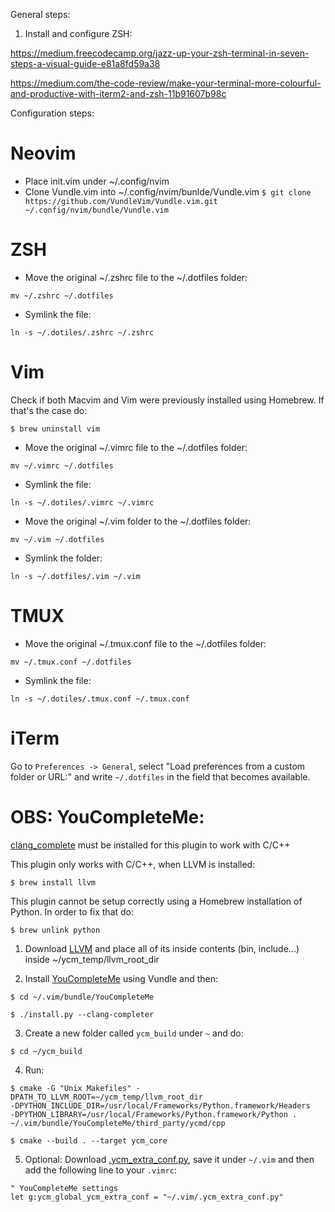 General steps:

1) Install and configure ZSH:

https://medium.freecodecamp.org/jazz-up-your-zsh-terminal-in-seven-steps-a-visual-guide-e81a8fd59a38

https://medium.com/the-code-review/make-your-terminal-more-colourful-and-productive-with-iterm2-and-zsh-11b91607b98c

Configuration steps:

# Neovim

 - Place init.vim under ~/.config/nvim
 - Clone Vundle.vim into ~/.config/nvim/bunlde/Vundle.vim
 `$ git clone https://github.com/VundleVim/Vundle.vim.git ~/.config/nvim/bundle/Vundle.vim`

# ZSH

- Move the original ~/.zshrc file to the ~/.dotfiles folder:

`mv ~/.zshrc ~/.dotfiles`

- Symlink the file:

`ln -s ~/.dotiles/.zshrc ~/.zshrc`

# Vim

Check if both Macvim and Vim were previously installed using Homebrew. If that's the case do:

`$ brew uninstall vim`

- Move the original ~/.vimrc file to the ~/.dotfiles folder:

`mv ~/.vimrc ~/.dotfiles`

- Symlink the file:

`ln -s ~/.dotiles/.vimrc ~/.vimrc`

- Move the original ~/.vim folder to the ~/.dotfiles folder:

`mv ~/.vim ~/.dotfiles`

- Symlink the folder:

`ln -s ~/.dotfiles/.vim ~/.vim`

# TMUX

- Move the original ~/.tmux.conf file to the ~/.dotfiles folder:

`mv ~/.tmux.conf ~/.dotfiles`

- Symlink the file:

`ln -s ~/.dotiles/.tmux.conf ~/.tmux.conf`

# iTerm

Go to `Preferences -> General`, select "Load preferences from a custom folder or URL:" and write `~/.dotfiles` in the field that becomes available.

# OBS: YouCompleteMe:

[clang_complete](https://github.com/Rip-Rip/clang_complete) must be installed for this plugin to work with C/C++

This plugin only works with C/C++, when LLVM is installed:

`$ brew install llvm`

This plugin cannot be setup correctly using a Homebrew installation of Python. In order to fix that do:

`$ brew unlink python`

1) Download [LLVM](http://releases.llvm.org/download.html) and place all of its inside contents (bin, include...) inside ~/ycm_temp/llvm_root_dir

2) Install [YouCompleteMe](https://github.com/Valloric/YouCompleteMe#mac-os-x) using Vundle and then:

`$ cd ~/.vim/bundle/YouCompleteMe`

`$ ./install.py --clang-completer`

3) Create a new folder called `ycm_build` under `~` and do:

`$ cd ~/ycm_build`

4) Run:

```
$ cmake -G "Unix Makefiles" -DPATH_TO_LLVM_ROOT=~/ycm_temp/llvm_root_dir 
-DPYTHON_INCLUDE_DIR=/usr/local/Frameworks/Python.framework/Headers 
-DPYTHON_LIBRARY=/usr/local/Frameworks/Python.framework/Python . ~/.vim/bundle/YouCompleteMe/third_party/ycmd/cpp
```

`$ cmake --build . --target ycm_core`

5) Optional: Download [.ycm_extra_conf.py](https://github.com/Valloric/ycmd/blob/master/examples/.ycm_extra_conf.py), save it under `~/.vim` and then add the following line to your `.vimrc`:

```
" YouCompleteMe settings
let g:ycm_global_ycm_extra_conf = "~/.vim/.ycm_extra_conf.py" 
```
